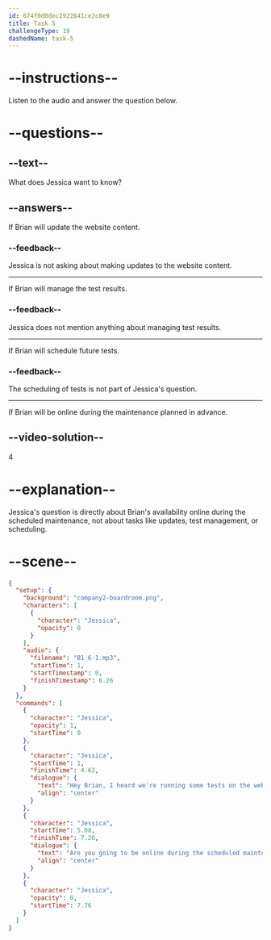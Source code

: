 ```yaml
---
id: 674f0d0dec2922641ce2c8e9
title: Task 5
challengeType: 19
dashedName: task-5
---
```


<!-- (Audio) Jessica: Hey Brian, I heard we're running some tests on the website this weekend. Are you going to be online during the scheduled maintenance? -->

# --instructions--

Listen to the audio and answer the question below.

# --questions--

## --text--

What does Jessica want to know?

## --answers--

If Brian will update the website content.

### --feedback--

Jessica is not asking about making updates to the website content.

---

If Brian will manage the test results.

### --feedback--

Jessica does not mention anything about managing test results.

---

If Brian will schedule future tests.

### --feedback--

The scheduling of tests is not part of Jessica's question.

---

If Brian will be online during the maintenance planned in advance.

## --video-solution--

4

# --explanation--

Jessica's question is directly about Brian's availability online during the scheduled maintenance, not about tasks like updates, test management, or scheduling.

# --scene--

```json
{
  "setup": {
    "background": "company2-boardroom.png",
    "characters": [
      {
        "character": "Jessica",
        "opacity": 0
      }
    ],
    "audio": {
      "filename": "B1_6-1.mp3",
      "startTime": 1,
      "startTimestamp": 0,
      "finishTimestamp": 6.26
    }
  },
  "commands": [
    {
      "character": "Jessica",
      "opacity": 1,
      "startTime": 0
    },
    {
      "character": "Jessica",
      "startTime": 1,
      "finishTime": 4.62,
      "dialogue": {
        "text": "Hey Brian, I heard we're running some tests on the website this weekend.",
        "align": "center"
      }
    },
    {
      "character": "Jessica",
      "startTime": 5.08,
      "finishTime": 7.26,
      "dialogue": {
        "text": "Are you going to be online during the scheduled maintenance?",
        "align": "center"
      }
    },
    {
      "character": "Jessica",
      "opacity": 0,
      "startTime": 7.76
    }
  ]
}
```
